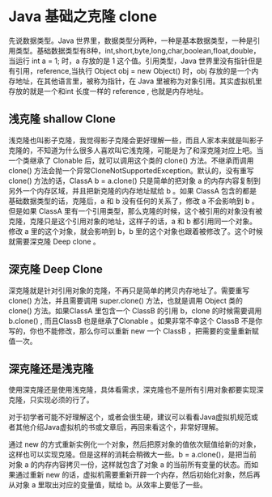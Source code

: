 # Java 基础之克隆 clone

先说数据类型。Java 世界里，数据类型分两种，一种是基本数据类型，一种是引用类型。基础数据类型有8种，int,short,byte,long,char,boolean,float,double，当运行 int a = 1; 时，a 存放的是 1 这个值。引用类型，Java 世界里没有指针但是有引用，reference,当执行 Object obj = new Object() 时，obj 存放的是一个内存地址，在其他语言里，被称为指针，在 Java 里被称为对象引用。其实虚拟机里存放的就是一个和int 长度一样的 reference , 也就是内存地址。


<!--more-->


## 浅克隆 shallow Clone

浅克隆也叫影子克隆，我觉得影子克隆会更好理解一些，而且人家本来就是叫影子克隆的，不知道为什么很多人喜欢叫它浅克隆，可能是为了和深克隆对应上吧。当一个类继承了 Clonable 后，就可以调用这个类的 clone() 方法。不继承而调用clone() 方法会抛一个异常CloneNotSupportedException。默认的，没有重写clone() 方法的话，ClassA b = a.clone() 只是简单的把对象 a 的内存内容复制到另外一个内存区域，并且把新克隆的内存地址赋给 b 。如果 ClassA 包含的都是基础数据类型的话，克隆后，a 和 b 没有任何的关系了，修改 a 不会影响到 b 。但是如果 ClassA 里有一个引用类型，那么克隆的时候，这个被引用的对象没有被克隆，克隆只是这个引用对象的地址，这样子的话，a 和 b 都引用同一个对象。修改 a 里的这个对象，就会影响到 b，b 里的这个对象也跟着被修改了。这个时候就需要深克隆 Deep clone 。

## 深克隆 Deep Clone

深克隆就是针对引用对象的克隆，不再只是简单的拷贝内存地址了。需要重写clone() 方法，并且需要调用 super.clone() 方法，也就是调用 Object 类的 clone() 方法。如果ClassA 里包含一个 ClassB 的引用 b，clone 的时候需要调用b.clone() , 而且ClassB 也是继承了Clonable 。如果非常不幸这个 ClassB 不是你写的，你也不能修改，那么你可以重新 new 一个 ClassB ，把需要的变量重新赋值一次。

## 深克隆还是浅克隆

使用深克隆还是使用浅克隆，具体看需求，深克隆也不是所有引用对象都要实现深克隆，只实现必须的行了。

对于初学者可能不好理解这个，或者会很生硬，建议可以看看Java虚拟机规范或者其他介绍Java虚拟机的书或文章后，再回来看这个，非常好理解。

通过 new 的方式重新实例化一个对象，然后把原对象的值依次赋值给新的对象，这样也可以实现克隆。但是这样的消耗会稍微大一些。b = a.clone()，是把当前对象 a 的内存内容拷贝一份，这样就包含了对象 a 的当前所有变量的状态。而如果通过重新 new 的话，虚拟机需要重新开辟一个内存，然后初始化对象，然后再从对象 a 里取出对应的变量值，赋给 b。从效率上要低了一些。
